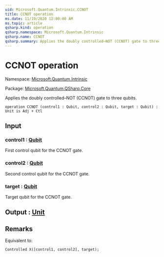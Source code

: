 ```yaml
---
uid: Microsoft.Quantum.Intrinsic.CCNOT
title: CCNOT operation
ms.date: 11/19/2020 12:00:00 AM
ms.topic: article
qsharp.kind: operation
qsharp.namespace: Microsoft.Quantum.Intrinsic
qsharp.name: CCNOT
qsharp.summary: Applies the doubly controlled–NOT (CCNOT) gate to three qubits.
---
```


# CCNOT operation

Namespace: [Microsoft.Quantum.Intrinsic](xref:Microsoft.Quantum.Intrinsic)

Package: [Microsoft.Quantum.QSharp.Core](https://nuget.org/packages/Microsoft.Quantum.QSharp.Core)


Applies the doubly controlled–NOT (CCNOT) gate to three qubits.

```qsharp
operation CCNOT (control1 : Qubit, control2 : Qubit, target : Qubit) : Unit is Adj + Ctl
```


## Input

### control1 : [Qubit](xref:microsoft.quantum.lang-ref.qubit)

First control qubit for the CCNOT gate.


### control2 : [Qubit](xref:microsoft.quantum.lang-ref.qubit)

Second control qubit for the CCNOT gate.


### target : [Qubit](xref:microsoft.quantum.lang-ref.qubit)

Target qubit for the CCNOT gate.



## Output : [Unit](xref:microsoft.quantum.lang-ref.unit)



## Remarks

Equivalent to:```qsharpControlled X([control1, control2], target);```